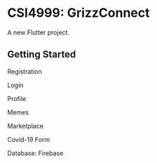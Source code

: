 # CSI4999: GrizzConnect 

A new Flutter project.

## Getting Started

Registration

Login

Profile 

Memes

Marketplace

Covid-19 Form

Database: Firebase

